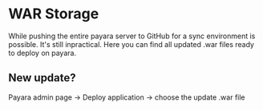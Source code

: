 # WAR Storage

While pushing the entire payara server to GitHub for a sync environment is possible. It's still inpractical.
Here you can find all updated .war files ready to deploy on payara.

## New update?
Payara admin page -> Deploy application -> choose the update .war file
